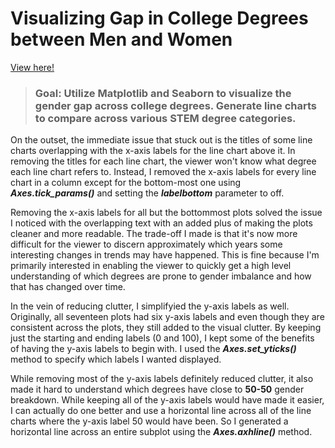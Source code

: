 # Visualizing Gap in College Degrees between Men and Women

[View here!](https://nbviewer.jupyter.org/github/epatter1/visualizing_college_earnings/blob/master/Visualizing%20Gap%20in%20College%20Degrees%20between%20Men%20and%20Women.ipynb
)
> ### Goal: Utilize Matplotlib and Seaborn to visualize the gender gap across college degrees. Generate line charts to compare across various STEM degree categories.

On the outset, the immediate issue that stuck out is the titles of some line charts overlapping with the x-axis labels for the line chart above it. In removing the titles for each line chart, the viewer won't know what degree each line chart refers to. Instead, I removed the x-axis labels for every line chart in a column except for the bottom-most one using ***Axes.tick_params()*** and setting the ***labelbottom*** parameter to off.
 
Removing the x-axis labels for all but the bottommost plots solved the issue I noticed with the overlapping text with an added plus of making the plots cleaner and more readable. The trade-off I made is that it's now more difficult for the viewer to discern approximately which years some interesting changes in trends may have happened. This is fine because I'm primarily interested in enabling the viewer to quickly get a high level understanding of which degrees are prone to gender imbalance and how that has changed over time.

In the vein of reducing clutter, I simplifyied the y-axis labels as well. Originally, all seventeen plots had six y-axis labels and even though they are consistent across the plots, they still added to the visual clutter. By keeping just the starting and ending labels (0 and 100), I kept some of the benefits of having the y-axis labels to begin with. I used the ***Axes.set_yticks()*** method to specify which labels I wanted displayed.

While removing most of the y-axis labels definitely reduced clutter, it also made it hard to understand which degrees have close to **50-50** gender breakdown. While keeping all of the y-axis labels would have made it easier, I can actually do one better and use a horizontal line across all of the line charts where the y-axis label 50 would have been. So I generated a horizontal line across an entire subplot using the ***Axes.axhline()*** method.


